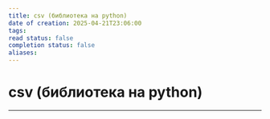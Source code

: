 ```yaml
---
title: csv (библиотека на python)
date of creation: 2025-04-21T23:06:00
tags: 
read status: false
completion status: false
aliases:
---
```

# csv (библиотека на python)
---
